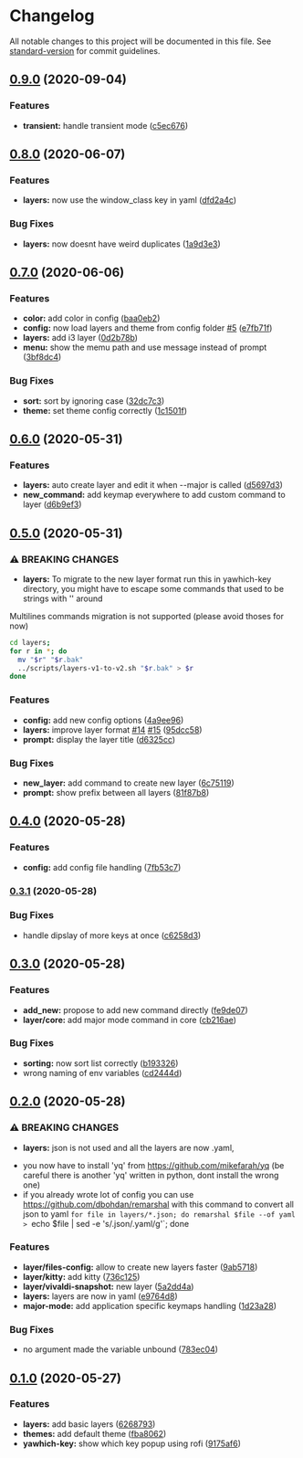 # Changelog

All notable changes to this project will be documented in this file. See [standard-version](https://github.com/conventional-changelog/standard-version) for commit guidelines.

## [0.9.0](https://github.com/adelin-b/yawhich-key/compare/v0.8.0...v0.9.0) (2020-09-04)


### Features

* **transient:** handle transient mode ([c5ec676](https://github.com/adelin-b/yawhich-key/commit/c5ec676ea712358637bb8f696f911288c018e014))

## [0.8.0](https://github.com/adelin-b/yawhich-key/compare/v0.7.0...v0.8.0) (2020-06-07)


### Features

* **layers:** now use the window_class key in yaml ([dfd2a4c](https://github.com/adelin-b/yawhich-key/commit/dfd2a4c861f91928c00cd05a42a980e28c25c664))


### Bug Fixes

* **layers:** now doesnt have weird duplicates ([1a9d3e3](https://github.com/adelin-b/yawhich-key/commit/1a9d3e30a5e04c2a5d07d2778e3e3df01f4d1785))

## [0.7.0](https://github.com/adelin-b/yawhich-key/compare/v0.6.0...v0.7.0) (2020-06-06)


### Features

* **color:** add color in config ([baa0eb2](https://github.com/adelin-b/yawhich-key/commit/baa0eb2b1307f74169eeae524b0d969710760535))
* **config:** now load layers and theme from config folder [#5](https://github.com/adelin-b/yawhich-key/issues/5) ([e7fb71f](https://github.com/adelin-b/yawhich-key/commit/e7fb71f434791b9485ea33db6be8e4495b032bed))
* **layers:** add i3 layer ([0d2b78b](https://github.com/adelin-b/yawhich-key/commit/0d2b78b6852473a7527714ad7f94b30f4eaf7b86))
* **menu:** show the memu path and use message instead of prompt ([3bf8dc4](https://github.com/adelin-b/yawhich-key/commit/3bf8dc4ca621786a177242c1695fe99ac9d37339))


### Bug Fixes

* **sort:** sort by ignoring case ([32dc7c3](https://github.com/adelin-b/yawhich-key/commit/32dc7c3d354d9321bd7abe49c8f03bfafbaeb96a))
* **theme:** set theme config correctly ([1c1501f](https://github.com/adelin-b/yawhich-key/commit/1c1501fc883cb04fb9d32e8447740841e12e52fa))

## [0.6.0](https://github.com/adelin-b/yawhich-key/compare/v0.5.0...v0.6.0) (2020-05-31)


### Features

* **layers:** auto create layer and edit it when --major is called ([d5697d3](https://github.com/adelin-b/yawhich-key/commit/d5697d363d32b55cc37286638f48398edc57fc64))
* **new_command:** add keymap everywhere to add custom command to layer ([d6b9ef3](https://github.com/adelin-b/yawhich-key/commit/d6b9ef3c7bf95b148f3991685199abbabf76f9c2))

## [0.5.0](https://github.com/adelin-b/yawhich-key/compare/v0.4.0...v0.5.0) (2020-05-31)


### ⚠ BREAKING CHANGES

* **layers:** To migrate to the new layer format run this in yawhich-key directory,
you might have to escape some commands that used to be strings with '' around

Multilines commands migration is not supported (please avoid thoses for now)

```bash
cd layers;
for r in *; do
  mv "$r" "$r.bak"
  ../scripts/layers-v1-to-v2.sh "$r.bak" > $r
done
```

### Features

* **config:** add new config options ([4a9ee96](https://github.com/adelin-b/yawhich-key/commit/4a9ee9658e97105d13c0a01b40d9fdb7f747b32a))
* **layers:** improve layer format [#14](https://github.com/adelin-b/yawhich-key/issues/14) [#15](https://github.com/adelin-b/yawhich-key/issues/15) ([95dcc58](https://github.com/adelin-b/yawhich-key/commit/95dcc586a2cb1380aecf77472e291663bf559594))
* **prompt:** display the layer title ([d6325cc](https://github.com/adelin-b/yawhich-key/commit/d6325cc001ada9340b8b1762ccee701c0172bab7))


### Bug Fixes

* **new_layer:** add command to create new layer ([6c75119](https://github.com/adelin-b/yawhich-key/commit/6c751190fad46f4cc6ec76b7376fd3192f4d3e31))
* **prompt:** show prefix between all layers ([81f87b8](https://github.com/adelin-b/yawhich-key/commit/81f87b86943734be30fd09a1f5cd3fc333a261b2))

## [0.4.0](https://github.com/adelin-b/yawhich-key/compare/v0.3.1...v0.4.0) (2020-05-28)


### Features

* **config:** add config file handling ([7fb53c7](https://github.com/adelin-b/yawhich-key/commit/7fb53c7d5f029e07f93cd7d049e80b1576d06f0c))

### [0.3.1](https://github.com/adelin-b/yawhich-key/compare/v0.3.0...v0.3.1) (2020-05-28)


### Bug Fixes

* handle dipslay of more keys at once ([c6258d3](https://github.com/adelin-b/yawhich-key/commit/c6258d3043437d1aa3ba587da68dca4f6afa1ac9))

## [0.3.0](https://github.com/adelin-b/yawhich-key/compare/v0.2.0...v0.3.0) (2020-05-28)


### Features

* **add_new:** propose to add new command directly ([fe9de07](https://github.com/adelin-b/yawhich-key/commit/fe9de07abafc7198d120abbf2ea0fc9efc945b53))
* **layer/core:** add major mode command in core ([cb216ae](https://github.com/adelin-b/yawhich-key/commit/cb216ae95735760f2d76a8132a50f4f297a6f701))


### Bug Fixes

* **sorting:** now sort list correctly ([b193326](https://github.com/adelin-b/yawhich-key/commit/b19332645209851f7135e709f2ac69563c13d1fd))
* wrong naming of env variables ([cd2444d](https://github.com/adelin-b/yawhich-key/commit/cd2444d67e4ec7efbacf8ebd1bd1da12f471c4be))

## [0.2.0](https://github.com/adelin-b/yawhich-key/compare/v0.1.0...v0.2.0) (2020-05-28)


### ⚠ BREAKING CHANGES

* **layers:** json is not used and all the layers are now .yaml,
- you now have to install 'yq' from https://github.com/mikefarah/yq (be careful there is another 'yq' written in python, dont install the wrong one)
- if you already wrote lot of config you can use https://github.com/dbohdan/remarshal with this command to convert all json to yaml `for file in layers/*.json; do remarshal $file --of yaml > `echo $file | sed -e 's/\.json/\.yaml/g'`; done

### Features

* **layer/files-config:** allow to create new layers faster ([9ab5718](https://github.com/adelin-b/yawhich-key/commit/9ab57188be2872c671d67d4b403ce7e983a01196))
* **layer/kitty:** add kitty ([736c125](https://github.com/adelin-b/yawhich-key/commit/736c125b8e62cbd72bd3f4e7f4c986477df520b6))
* **layer/vivaldi-snapshot:** new layer ([5a2dd4a](https://github.com/adelin-b/yawhich-key/commit/5a2dd4a809be55618212fc09bfc3bd570473ad21))
* **layers:** layers are now in yaml ([e9764d8](https://github.com/adelin-b/yawhich-key/commit/e9764d8c43efcfbb03021edae24932e319463ac4))
* **major-mode:** add application specific keymaps handling ([1d23a28](https://github.com/adelin-b/yawhich-key/commit/1d23a282764bc5cb7718175dc971c8fc39923e3f))


### Bug Fixes

* no argument made the variable unbound ([783ec04](https://github.com/adelin-b/yawhich-key/commit/783ec042355dd4d5e479bc48554b2c1beb0dc7c5))

## [0.1.0](https://github.com/adelin-b/yawhich-key/compare/9175af68ecab08bef0a54d31e3ac41e29089da4d...v0.1.0) (2020-05-27)


### Features

* **layers:** add basic layers ([6268793](https://github.com/adelin-b/yawhich-key/commit/62687937de3256980822974c70a7f80561ab3ac2))
* **themes:** add default theme ([fba8062](https://github.com/adelin-b/yawhich-key/commit/fba8062daad7e4355c1ee9965cf49e006e6b968c))
* **yawhich-key:** show which key popup using rofi ([9175af6](https://github.com/adelin-b/yawhich-key/commit/9175af68ecab08bef0a54d31e3ac41e29089da4d))
